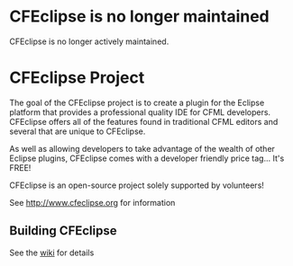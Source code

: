 CFEclipse is no longer maintained
=================================

CFEclipse is no longer actively maintained.  


CFEclipse Project
=================
The goal of the CFEclipse project is to create a plugin for the Eclipse platform that provides a professional quality IDE for CFML developers. CFEclipse offers all of the features found in traditional CFML editors and several that are unique to CFEclipse.

As well as allowing developers to take advantage of the wealth of other Eclipse plugins, CFEclipse comes with a developer friendly price tag... It's FREE!

CFEclipse is an open-source project solely supported by volunteers!

See <http://www.cfeclipse.org> for information

Building CFEclipse
------------------

See the [wiki](https://github.com/cfeclipse/cfeclipse/wiki/Building-CFEclipse) for details
